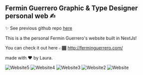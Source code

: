## Fermin Guerrero Graphic & Type Designer personal web ✍︎


 ✨ See previous github repo [here](https://github.com/lalidiaz/FerminGuerreroWeb-NextJs)  

This is a the personal Fermin Guerrero's website built in NextJs!

You can check it out here 👉🏾 http://ferminguerrero.com/

made with ♥️ by Laura.


![Website5](https://user-images.githubusercontent.com/60779542/106642804-41530800-65a2-11eb-9df8-fb7150e10898.jpg)
![Website4](https://user-images.githubusercontent.com/60779542/106642816-457f2580-65a2-11eb-87c9-12271d4111e2.jpg)
![Website3](https://user-images.githubusercontent.com/60779542/106642821-4748e900-65a2-11eb-98cf-4677e22386ca.jpg)
![Website2](https://user-images.githubusercontent.com/60779542/106642826-487a1600-65a2-11eb-8a10-4decb38be0af.jpg)
![Website](https://user-images.githubusercontent.com/60779542/106642831-49ab4300-65a2-11eb-833e-6b5a91fb1517.jpg)
